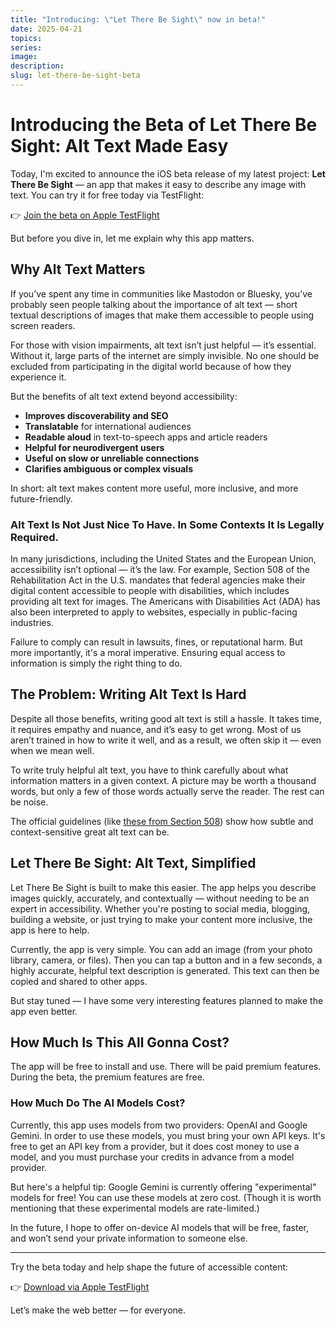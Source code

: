 ```yaml
---
title: "Introducing: \"Let There Be Sight\" now in beta!"
date: 2025-04-21
topics: 
series: 
image:
description: 
slug: let-there-be-sight-beta
---
```


# **Introducing the Beta of Let There Be Sight: Alt Text Made Easy**

Today, I'm excited to announce the iOS beta release of my latest project: **Let There Be Sight** — an app that makes it easy to describe any image with text. You can try it for free today via TestFlight:

👉 [Join the beta on Apple TestFlight](https://testflight.apple.com/join/E3uFbmZp)

But before you dive in, let me explain why this app matters.

## Why Alt Text Matters

If you’ve spent any time in communities like Mastodon or Bluesky, you’ve probably seen people talking about the importance of alt text — short textual descriptions of images that make them accessible to people using screen readers.

For those with vision impairments, alt text isn’t just helpful — it’s essential. Without it, large parts of the internet are simply invisible. No one should be excluded from participating in the digital world because of how they experience it.

But the benefits of alt text extend beyond accessibility:

- **Improves discoverability and SEO**
- **Translatable** for international audiences
- **Readable aloud** in text-to-speech apps and article readers
- **Helpful for neurodivergent users**
- **Useful on slow or unreliable connections**
- **Clarifies ambiguous or complex visuals**

In short: alt text makes content more useful, more inclusive, and more future-friendly.

### Alt Text Is Not Just Nice To Have. In Some Contexts It Is Legally Required.

In many jurisdictions, including the United States and the European Union, accessibility isn’t optional — it’s the law. For example, Section 508 of the Rehabilitation Act in the U.S. mandates that federal agencies make their digital content accessible to people with disabilities, which includes providing alt text for images. The Americans with Disabilities Act (ADA) has also been interpreted to apply to websites, especially in public-facing industries.

Failure to comply can result in lawsuits, fines, or reputational harm. But more importantly, it's a moral imperative. Ensuring equal access to information is simply the right thing to do.

## The Problem: Writing Alt Text Is Hard

Despite all those benefits, writing good alt text is still a hassle. It takes time, it requires empathy and nuance, and it’s easy to get wrong. Most of us aren’t trained in how to write it well, and as a result, we often skip it — even when we mean well.

To write truly helpful alt text, you have to think carefully about what information matters in a given context. A picture may be worth a thousand words, but only a few of those words actually serve the reader. The rest can be noise.

The official guidelines (like [these from Section 508](https://www.section508.gov/create/alternative-text/)) show how subtle and context-sensitive great alt text can be.

## Let There Be Sight: Alt Text, Simplified

Let There Be Sight is built to make this easier. The app helps you describe images quickly, accurately, and contextually — without needing to be an expert in accessibility. Whether you're posting to social media, blogging, building a website, or just trying to make your content more inclusive, the app is here to help.

Currently, the app is very simple. You can add an image (from your photo library, camera, or files). Then you can tap a button and in a few seconds, a highly accurate, helpful text description is generated. This text can then be copied and shared to other apps.

But stay tuned — I have some very interesting features planned to make the app even better.

## How Much Is This All Gonna Cost?

The app will be free to install and use. There will be paid premium features. During the beta, the premium features are free.

### How Much Do The AI Models Cost?

Currently, this app uses models from two providers: OpenAI and Google Gemini. In order to use these models, you must bring your own API keys. It's free to get an API key from a provider, but it does cost money to use a model, and you must purchase your credits in advance from a model provider.

But here's a helpful tip: Google Gemini is currently offering "experimental" models for free! You can use these models at zero cost. (Though it is worth mentioning that these experimental models are rate-limited.)

In the future, I hope to offer on-device AI models that will be free, faster, and won’t send your private information to someone else.

---

Try the beta today and help shape the future of accessible content:

👉 [Download via Apple TestFlight](https://testflight.apple.com/join/E3uFbmZp)

Let’s make the web better — for everyone.

